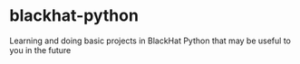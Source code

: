 # blackhat-python

Learning and doing basic projects in BlackHat Python that may be useful to you in the future